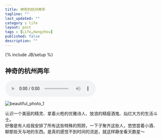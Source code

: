 ```yaml
---
title: 神奇的杭州两年
tagline: ""
last_updated: ""
category : life
layout: post
tags : [Life,Hangzhou]
published: false
description: ""
---
```

{% include JB/setup %}

## 神奇的杭州两年  

<audio controls="controls" autoplay="autoplay" loop="loop">
	<source src="http://rustic.oss-cn-qingdao.aliyuncs.com/music/Henry%20Mancini%20-%20First%20Youth.mp3" type="audio/mpeg">
	<embed height="100" width="100" src="http://rustic.oss-cn-qingdao.aliyuncs.com/music/Henry%20Mancini%20-%20First%20Youth.mp3"/>
</audio>  

![beautiful_photo_1](http://rustic.img-cn-qingdao.aliyuncs.com/myLife/WechatIMG44.jpeg@888w)  

认识一个美丽的精灵、拿着火枪的优雅诗人、放浪的精瘦酒鬼、灿烂大方的生活斗士。  
好像是有人给我安排了所有这些特殊的照顾，一下子聚齐这些人，悠悠尝着小酒、聊那些天与地的东西。是真的感觉不到时间的流逝，就这样静坐看天数星～  